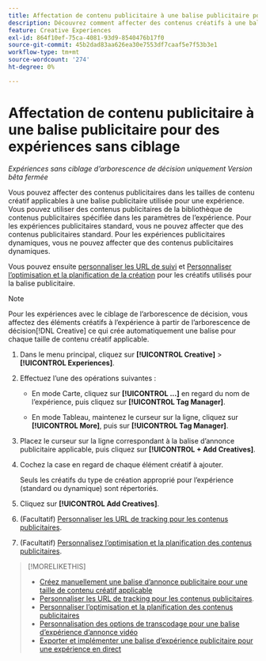 ```yaml
---
title: Affectation de contenu publicitaire à une balise publicitaire pour des expériences sans ciblage
description: Découvrez comment affecter des contenus créatifs à une balise d’annonce publicitaire pour une taille de contenu créatif spécifique.
feature: Creative Experiences
exl-id: 864f10ef-75ca-4081-93d9-8540476b17f0
source-git-commit: 45b2dad83aa626ea30e7553df7caaf5e7f53b3e1
workflow-type: tm+mt
source-wordcount: '274'
ht-degree: 0%

---
```


# Affectation de contenu publicitaire à une balise publicitaire pour des expériences sans ciblage

*Expériences sans ciblage d’arborescence de décision uniquement*
*Version bêta fermée*

Vous pouvez affecter des contenus publicitaires dans les tailles de contenu créatif applicables à une balise publicitaire utilisée pour une expérience. Vous pouvez utiliser des contenus publicitaires de la bibliothèque de contenus publicitaires spécifiée dans les paramètres de l’expérience. Pour les expériences publicitaires standard, vous ne pouvez affecter que des contenus publicitaires standard. Pour les expériences publicitaires dynamiques, vous ne pouvez affecter que des contenus publicitaires dynamiques.<!-- Clarify what this does. It adds the image to the experience, but how does optimization work with multiple ad tags? -->

Vous pouvez ensuite [personnaliser les URL de suivi](experience-tracking-urls-no-targeting.md) et [Personnaliser l’optimisation et la planification de la création](experience-optimization-scheduling-no-targeting.md) pour les créatifs utilisés pour la balise publicitaire.

>[!NOTE]
>
>Pour les expériences avec le ciblage de l’arborescence de décision, vous affectez des éléments créatifs à l’expérience à partir de l’arborescence de décision[!DNL Creative] ce qui crée automatiquement une balise pour chaque taille de contenu créatif applicable.

1. Dans le menu principal, cliquez sur **[!UICONTROL Creative]** > **[!UICONTROL Experiences]**.

1. Effectuez l’une des opérations suivantes :

   * En mode Carte, cliquez sur **[!UICONTROL ...]** en regard du nom de l’expérience, puis cliquez sur **[!UICONTROL Tag Manager]**.

   * En mode Tableau, maintenez le curseur sur la ligne, cliquez sur **[!UICONTROL More]**, puis sur **[!UICONTROL Tag Manager]**.

1. Placez le curseur sur la ligne correspondant à la balise d’annonce publicitaire applicable, puis cliquez sur **[!UICONTROL + Add Creatives]**. <!-- Tag Manager has only a list view, but no card view, as of 2/2. -->

1. Cochez la case en regard de chaque élément créatif à ajouter.

   Seuls les créatifs du type de création approprié pour l’expérience (standard ou dynamique) sont répertoriés.

1. Cliquez sur **[!UICONTROL Add Creatives]**.

1. (Facultatif) [Personnaliser les URL de tracking pour les contenus publicitaires](experience-tracking-urls-no-targeting.md).

1. (Facultatif) [Personnalisez l’optimisation et la planification des contenus publicitaires](experience-optimization-scheduling-no-targeting.md).

>[!MORELIKETHIS]
>* [Créez manuellement une balise d’annonce publicitaire pour une taille de contenu créatif applicable](experience-tag-create-manually.md)
>* [Personnaliser les URL de tracking pour les contenus publicitaires](experience-tracking-urls-no-targeting.md).
>* [Personnaliser l’optimisation et la planification des contenus publicitaires](experience-optimization-scheduling-no-targeting.md)
>* [Personnalisation des options de transcodage pour une balise d’expérience d’annonce vidéo](experience-tag-video-transcoding.md)
>* [Exporter et implémenter une balise d’expérience publicitaire pour une expérience en direct](experience-tag-export.md)
